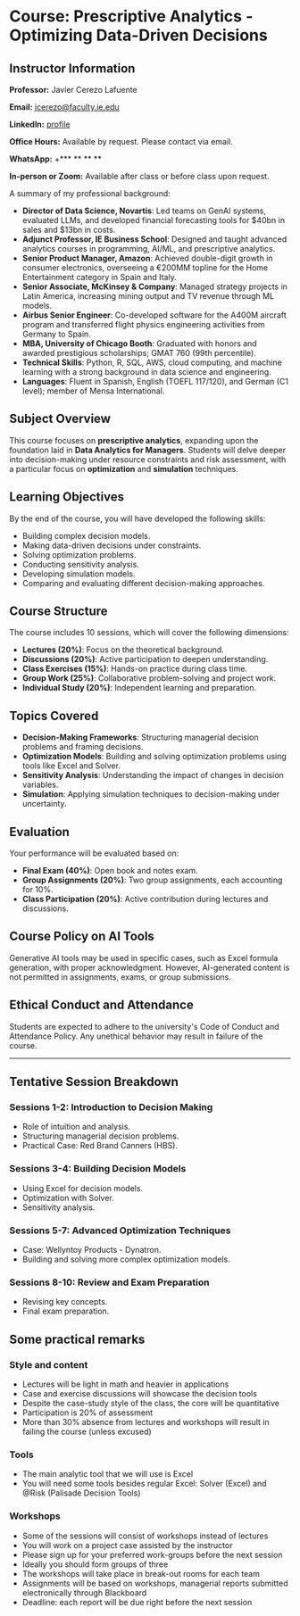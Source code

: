 # Course: Prescriptive Analytics - Optimizing Data-Driven Decisions

## Instructor Information
**Professor:** Javier Cerezo Lafuente  

**Email:** [jcerezo@faculty.ie.edu](mailto:jcerezo@faculty.ie.edu)

**LinkedIn:** [profile](https://www.linkedin.com/in/cerezolafuente/)

**Office Hours:** Available by request. Please contact via email.  

**WhatsApp:** +*** ** ** **

**In-person or Zoom:** Available after class or before class upon request.

A summary of my professional background:

- **Director of Data Science, Novartis**: Led teams on GenAI systems, evaluated LLMs, and developed financial forecasting tools for $40bn in sales and $13bn in costs.
- **Adjunct Professor, IE Business School**: Designed and taught advanced analytics courses in programming, AI/ML, and prescriptive analytics.
- **Senior Product Manager, Amazon**: Achieved double-digit growth in consumer electronics, overseeing a €200MM topline for the Home Entertainment category in Spain and Italy.
- **Senior Associate, McKinsey & Company**: Managed strategy projects in Latin America, increasing mining output and TV revenue through ML models.
- **Airbus Senior Engineer**: Co-developed software for the A400M aircraft program and transferred flight physics engineering activities from Germany to Spain.
- **MBA, University of Chicago Booth**: Graduated with honors and awarded prestigious scholarships; GMAT 760 (99th percentile).
- **Technical Skills**: Python, R, SQL, AWS, cloud computing, and machine learning with a strong background in data science and engineering.
- **Languages**: Fluent in Spanish, English (TOEFL 117/120), and German (C1 level); member of Mensa International.

## Subject Overview
This course focuses on **prescriptive analytics**, expanding upon the foundation laid in **Data Analytics for Managers**. Students will delve deeper into decision-making under resource constraints and risk assessment, with a particular focus on **optimization** and **simulation** techniques.

## Learning Objectives
By the end of the course, you will have developed the following skills:
- Building complex decision models.
- Making data-driven decisions under constraints.
- Solving optimization problems.
- Conducting sensitivity analysis.
- Developing simulation models.
- Comparing and evaluating different decision-making approaches.

## Course Structure
The course includes 10 sessions, which will cover the following dimensions:
- **Lectures (20%)**: Focus on the theoretical background.
- **Discussions (20%)**: Active participation to deepen understanding.
- **Class Exercises (15%)**: Hands-on practice during class time.
- **Group Work (25%)**: Collaborative problem-solving and project work.
- **Individual Study (20%)**: Independent learning and preparation.

## Topics Covered
- **Decision-Making Frameworks**: Structuring managerial decision problems and framing decisions.
- **Optimization Models**: Building and solving optimization problems using tools like Excel and Solver.
- **Sensitivity Analysis**: Understanding the impact of changes in decision variables.
- **Simulation**: Applying simulation techniques to decision-making under uncertainty.

## Evaluation
Your performance will be evaluated based on:
- **Final Exam (40%)**: Open book and notes exam.
- **Group Assignments (20%)**: Two group assignments, each accounting for 10%.
- **Class Participation (20%)**: Active contribution during lectures and discussions.

## Course Policy on AI Tools
Generative AI tools may be used in specific cases, such as Excel formula generation, with proper acknowledgment. However, AI-generated content is not permitted in assignments, exams, or group submissions.

## Ethical Conduct and Attendance
Students are expected to adhere to the university's Code of Conduct and Attendance Policy. Any unethical behavior may result in failure of the course.

---

## Tentative Session Breakdown

### Sessions 1-2: Introduction to Decision Making
- Role of intuition and analysis.
- Structuring managerial decision problems.
- Practical Case: Red Brand Canners (HBS).

### Sessions 3-4: Building Decision Models
- Using Excel for decision models.
- Optimization with Solver.
- Sensitivity analysis.

### Sessions 5-7: Advanced Optimization Techniques
- Case: Wellyntoy Products - Dynatron.
- Building and solving more complex optimization models.

### Sessions 8-10: Review and Exam Preparation
- Revising key concepts.
- Final exam preparation.

## Some practical remarks

### Style and content
- Lectures will be light in math and heavier in applications
- Case and exercise discussions will showcase the decision tools 
- Despite the case-study style of the class, the core will be quantitative
- Participation is 20% of assessment 
- More than 30% absence from lectures and workshops will result in failing the course (unless excused)

### Tools
- The main analytic tool that we will use is Excel
- You will need some tools besides regular Excel: Solver (Excel) and @Risk (Palisade Decision Tools)
  
### Workshops
- Some of the sessions will consist of workshops instead of lectures 
- You will work on a project case assisted by the instructor
- Please sign up for your preferred work-groups before the next session
- Ideally you should form groups of three
- The workshops will take place in break-out rooms for each team
- Assignments will be based on workshops, managerial reports submitted electronically through Blackboard
- Deadline: each report will be due right before the next session
